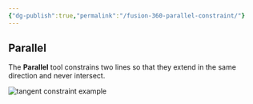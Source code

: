 ```yaml
---
{"dg-publish":true,"permalink":"/fusion-360-parallel-constraint/"}
---
```



## Parallel

The **Parallel** tool constrains two lines so that they extend in the same direction and never intersect.

![tangent constraint example](https://help.autodesk.com/cloudhelp/ENU/Fusion-Sketch/images/example/constraint-parallel.png)